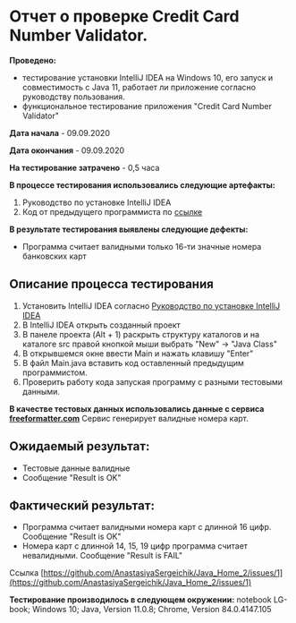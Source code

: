 # Отчет о проверке Credit Card Number Validator.
**Проведено:**
 - тестирование установки IntelliJ IDEA на Windows 10, его запуск и совместимость с Java 11, работает ли приложение согласно руководству пользования.
 - функциональное тестирование приложения "Credit Card Number Validator"

**Дата начала** - 09.09.2020

**Дата окончания** - 09.09.2020

**На тестирование затрачено** - 0,5 часа 

**В процессе тестирования использовались следующие артефакты:**
1. Руководство по установке IntelliJ IDEA
2. Код от предыдущего программиста по [ссылке](https://github.com/netology-code/javaqa-homeworks/tree/master/intro)

**В результате тестирования выявлены следующие дефекты:**
 * Программа считает валидными только 16-ти значные номера банковских карт

## Описание процесса тестирования
1. Установить IntelliJ IDEA согласно [Руководство по установке IntelliJ IDEA](https://github.com/netology-code/javaqa-homeworks/blob/master/intro/idea.md)
2. В IntelliJ IDEA открыть созданный проект
3. В панеле проекта (Alt + 1) раскрыть структуру каталогов и на каталоге src правой кнопкой мыши выбрать "New" -> "Java Class"
4. В открывшемся окне ввести Main и нажать клавишу "Enter"
5. В файл Main.java вставить код оставленный предыдущим программистом.
6. Проверить работу кода запуская программу с разными тестовыми данными.

**В качестве тестовых данных использовались данные с сервиса [freeformatter.com](https://www.freeformatter.com/credit-card-number-generator-validator.html)**
Сервис генерирует валидные номера карт.

## Ожидаемый результат:
 * Тестовые данные валидные
 * Сообщение "Result is OK"

## Фактический результат:
 * Программа считает валидными номера карт с длинной 16 цифр. Сообщение "Result is OK"
 * Номера карт с длинной 14, 15, 19 цифр программа считает невалидными. Сообщение "Result is FAIL"

Ссылка [https://github.com/AnastasiyaSergeichik/Java_Home_2/issues/1](https://github.com/AnastasiyaSergeichik/Java_Home_2/issues/1)


**Тестирование производилось в следующем окружении:**
 notebook LG-book; 
 Windows 10;
 Java, Version 11.0.8; 
 Chrome, Version 84.0.4147.105
